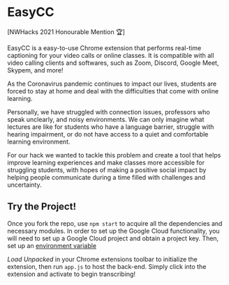 # EasyCC

[NWHacks 2021 Honourable Mention 🏆]

EasyCC is a easy-to-use Chrome extension that performs real-time captioning for your video calls or online classes. It is compatible with all video calling clients and softwares, such as Zoom, Discord, Google Meet, Skypem, and more!

As the Coronavirus pandemic continues to impact our lives, students are forced to stay at home and deal with the difficulties that come with online learning. 

Personally, we have struggled with connection issues, professors who speak unclearly, and noisy environments. We can only imagine what lectures are like for students who have a language barrier, struggle with hearing impairment, or do not have access to a quiet and comfortable learning environment.

For our hack we wanted to tackle this problem and create a tool that helps improve learning experiences and make classes more accessible for struggling students, with hopes of making a positive social impact by helping people communicate during a time filled with challenges and uncertainty. 

## Try the Project!

Once you fork the repo, use  ```npm start``` to acquire all the dependencies and necessary modules.
In order to set up the Google Cloud functionality, you will need to set up a Google Cloud project and obtain a project key. Then, set up an [environment variable](https://cloud.google.com/docs/authentication/getting-started)

*Load Unpacked* in your Chrome extensions toolbar to initialize the extension, then run `app.js` to host the back-end. Simply click into the extension and activate to begin transcribing!
